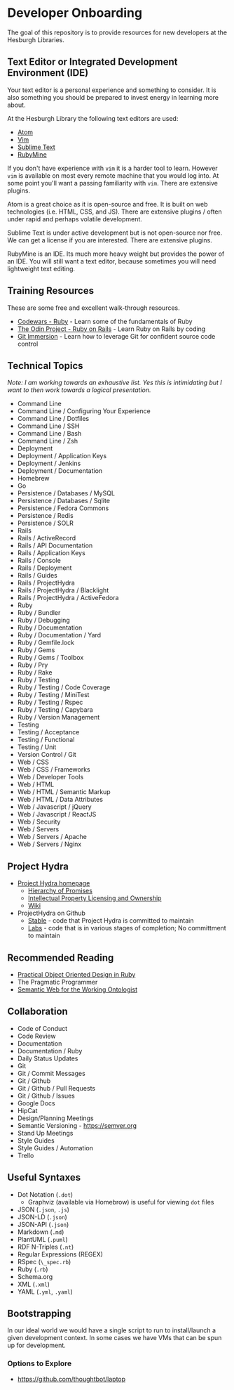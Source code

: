 # Developer Onboarding

The goal of this repository is to provide resources for new developers at the Hesburgh Libraries.

## Text Editor or Integrated Development Environment (IDE)

Your text editor is a personal experience and something to consider.
It is also something you should be prepared to invest energy in learning more about.

At the Hesburgh Library the following text editors are used:

* [Atom](https://atom.io/)
* [Vim](http://www.vim.org/)
* [Sublime Text](https://www.sublimetext.com/)
* [RubyMine](https://www.jetbrains.com/ruby/)

If you don't have experience with `vim` it is a harder tool to learn.
However `vim` is available on most every remote machine that you would log into.
At some point you'll want a passing familiarity with `vim`.
There are extensive plugins.

Atom is a great choice as it is open-source and free.
It is built on web technologies (i.e. HTML, CSS, and JS).
There are extensive plugins / often under rapid and perhaps volatile development.

Sublime Text is under active development but is not open-source nor free.
We can get a license if you are interested.
There are extensive plugins.

RubyMine is an IDE. Its much more heavy weight but provides the power of an IDE.
You will still want a text editor, because sometimes you will need lightweight text editing.

## Training Resources

These are some free and excellent walk-through resources.

* [Codewars - Ruby](http://www.codewars.com/?language=ruby) - Learn some of the fundamentals of Ruby
* [The Odin Project - Ruby on Rails](http://www.theodinproject.com/ruby-on-rails) - Learn Ruby on Rails by coding
* [Git Immersion](http://gitimmersion.com) - Learn how to leverage Git for confident source code control

## Technical Topics

_Note: I am working towards an exhaustive list. Yes this is intimidating but I want to then work towards a logical presentation._

* Command Line
* Command Line / Configuring Your Experience
* Command Line / Dotfiles
* Command Line / SSH
* Command Line / Bash
* Command Line / Zsh
* Deployment
* Deployment / Application Keys
* Deployment / Jenkins
* Deployment / Documentation
* Homebrew
* Go
* Persistence / Databases / MySQL
* Persistence / Databases / Sqlite
* Persistence / Fedora Commons
* Persistence / Redis
* Persistence / SOLR
* Rails
* Rails / ActiveRecord
* Rails / API Documentation
* Rails / Application Keys
* Rails / Console
* Rails / Deployment
* Rails / Guides
* Rails / ProjectHydra
* Rails / ProjectHydra / Blacklight
* Rails / ProjectHydra / ActiveFedora
* Ruby
* Ruby / Bundler
* Ruby / Debugging
* Ruby / Documentation
* Ruby / Documentation / Yard
* Ruby / Gemfile.lock
* Ruby / Gems
* Ruby / Gems / Toolbox
* Ruby / Pry
* Ruby / Rake
* Ruby / Testing
* Ruby / Testing / Code Coverage
* Ruby / Testing / MiniTest
* Ruby / Testing / Rspec
* Ruby / Testing / Capybara
* Ruby / Version Management
* Testing
* Testing / Acceptance
* Testing / Functional
* Testing / Unit
* Version Control / Git
* Web / CSS
* Web / CSS / Frameworks
* Web / Developer Tools
* Web / HTML
* Web / HTML / Semantic Markup
* Web / HTML / Data Attributes
* Web / Javascript / jQuery
* Web / Javascript / ReactJS
* Web / Security
* Web / Servers
* Web / Servers / Apache
* Web / Servers / Nginx

## Project Hydra

* [Project Hydra homepage](http://projecthydra.org/)
  - [Hierarchy of Promises](https://wiki.duraspace.org/display/hydra/Hydra+Stack+-+The+Hierarchy+of+Promises)
  - [Intellectual Property Licensing and Ownership](https://wiki.duraspace.org/display/hydra/Hydra+Project+Intellectual+Property+Licensing+and+Ownership)
  - [Wiki](https://wiki.duraspace.org/display/hydra/The+Hydra+Project)
* ProjectHydra on Github
  - [Stable](https://github.com/projecthydra) - code that Project Hydra is committed to maintain
  - [Labs](https://github.com/projecthydra-labs) - code that is in various stages of completion; No committment to maintain

## Recommended Reading

* [Practical Object Oriented Design in Ruby](http://www.poodr.com/)
* The Pragmatic Programmer
* [Semantic Web for the Working Ontologist](http://www.amazon.com/Semantic-Web-Working-Ontologist-Effective/dp/0123735564)

## Collaboration

* Code of Conduct
* Code Review
* Documentation
* Documentation / Ruby
* Daily Status Updates
* Git
* Git / Commit Messages
* Git / Github
* Git / Github / Pull Requests
* Git / Github / Issues
* Google Docs
* HipCat
* Design/Planning Meetings
* Semantic Versioning - https://semver.org
* Stand Up Meetings
* Style Guides
* Style Guides / Automation
* Trello

## Useful Syntaxes

* Dot Notation (`.dot`)
  * Graphviz (available via Homebrow) is useful for viewing `dot` files
* JSON (`.json`, `.js`)
* JSON-LD (`.json`)
* JSON-API (`.json`)
* Markdown (`.md`)
* PlantUML (`.puml`)
* RDF N-Triples (`.nt`)
* Regular Expressions (REGEX)
* RSpec (`\_spec.rb`)
* Ruby (`.rb`)
* Schema.org
* XML (`.xml`)
* YAML (`.yml`, `.yaml`)

## Bootstrapping

In our ideal world we would have a single script to run to install/launch a given development context.
In some cases we have VMs that can be spun up for development.

### Options to Explore

* https://github.com/thoughtbot/laptop
